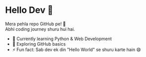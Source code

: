 # Hello Dev 👋

Mera pehla repo GitHub pe! 🚀  
Abhi coding journey shuru hui hai.  

- 🔭 Currently learning Python & Web Development  
- 🌱 Exploring GitHub basics  
- ⚡ Fun fact: Sab dev ek din "Hello World" se shuru karte hain 😄
